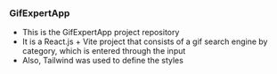 ### GifExpertApp

- This is the GifExpertApp project repository
- It is a React.js + Vite project that consists of a gif search engine by category, which is entered through the input
- Also, Tailwind was used to define the styles
